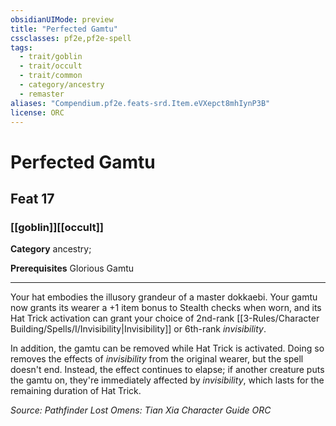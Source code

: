 ```yaml
---
obsidianUIMode: preview
title: "Perfected Gamtu"
cssclasses: pf2e,pf2e-spell
tags:
  - trait/goblin
  - trait/occult
  - trait/common
  - category/ancestry
  - remaster
aliases: "Compendium.pf2e.feats-srd.Item.eVXepct8mhIynP3B"
license: ORC
---
```

# Perfected Gamtu
## Feat 17
### [[goblin]][[occult]]

**Category** ancestry; 



**Prerequisites** Glorious Gamtu
* * *
Your hat embodies the illusory grandeur of a master dokkaebi. Your gamtu now grants its wearer a +1 item bonus to Stealth checks when worn, and its Hat Trick activation can grant your choice of 2nd-rank [[3-Rules/Character Building/Spells/I/Invisibility|Invisibility]] or 6th-rank _invisibility_.

In addition, the gamtu can be removed while Hat Trick is activated. Doing so removes the effects of _invisibility_ from the original wearer, but the spell doesn't end. Instead, the effect continues to elapse; if another creature puts the gamtu on, they're immediately affected by _invisibility_, which lasts for the remaining duration of Hat Trick.

*Source: Pathfinder Lost Omens: Tian Xia Character Guide*
*ORC*